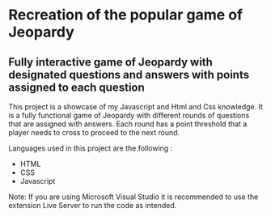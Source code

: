 # Recreation of the popular game of Jeopardy

## Fully interactive game of Jeopardy with designated questions and answers with points assigned to each question

This project is a  showcase of my Javascript and Html and Css knowledge. It is a fully functional game of Jeopardy with different rounds of questions that are assigned with answers. Each round has a point threshold that a player needs to cross to proceed to the next round.

Languages used in this project are the following :

* HTML
* CSS
* Javascript

Note: If you are using Microsoft Visual Studio it is recommended to use the extension Live Server to run the code as intended.
